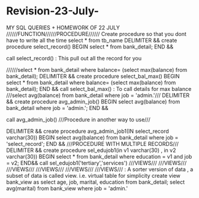 # Revision-23-July-
MY SQL QUERIES + HOMEWORK OF 22 JULY 
//////FUNCTION//////PROCEDURE//////
Create procedure so that you dont have to write all the time select * from tb_name
DELIMITER &&
create procedure select_record()
BEGIN
     select * from bank_detail;
     END &&
     
call select_record() : This pull out all the record for you

//////select * from bank_detail where balance= (select max(balance) from bank_detail);
DELIMITER &&
create procedure select_bal_max()
BEGIN
select * from bank_detail where balance= (select max(balance) from bank_detail);
END && 
call select_bal_max() : To call details for max balance 
///select avg(balance) from bank_detail where job = 'admin.'/// 
DELIMITER &&
create procedure avg_admin_job()
BEGIN
select avg(balance) from bank_detail where job = 'admin.';
END &&

call avg_admin_job()
///Procedure in another way to use///

DELIMITER &&
create procedure avg_admin_job1(IN select_record varchar(30))
BEGIN
select avg(balance) from bank_detail where job = 'select_record';
END &&
///PROCEDURE WITH MULTIPLE RECORDS///
DELIMITER &&
create procedure sel_edujob1(in v1 varchar(30) , in v2 varchar(30))
BEGIN 
      select * from bank_detail where education = v1 and job = v2;
END&&
call sel_edujob1('tertiary','services') 
///VIEWS///    ///VIEWS///     ///VIEWS/// ///VIEWS///
///VIEWS/// ///VIEWS/// : A sorter version of data , a subset of data is called view. i.e. virtual table  for simplicity
create view bank_view as select age, job, marital, education from bank_detail;
select avg(marital) from bank_view where job = 'admin.'



